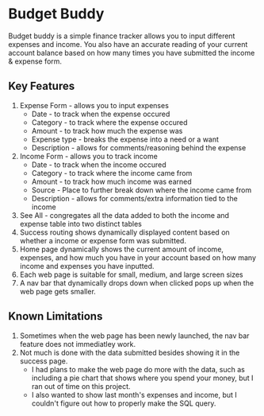 # Budget Buddy

Budget buddy is a simple finance tracker allows you to input different expenses and income. You also have an accurate reading of your current account balance based on how many times you have submitted the income & expense form.

## Key Features

1. Expense Form - allows you to input expenses
    - Date - to track when the expense occured
    - Category - to track where the expense occured
    - Amount - to track how much the expense was
    - Expense type - breaks the expense into a need or a want
    - Description - allows for comments/reasoning behind the expense
2. Income Form - allows you to track income
    - Date - to track when the income occured
    - Category - to track where the income came from
    - Amount - to track how much income was earned
    - Source - Place to further break down where the income came from
    - Description - allows for comments/extra information tied to the income
3. See All - congregates all the data added to both the income and expense table into two distinct tables
4. Success routing shows dynamically displayed content based on whether a income or expense form was submitted.
5. Home page dynamically shows the current amount of income, expenses, and how much you have in your account based on how many income and expenses you have inputted.
6. Each web page is suitable for small, medium, and large screen sizes
7. A nav bar that dynamically drops down when clicked pops up when the web page gets smaller.

## Known Limitations

1. Sometimes when the web page has been newly launched, the nav bar feature does not immediatley work.
2. Not much is done with the data submitted besides showing it in the success page.
    - I had plans to make the web page do more with the data, such as including a pie chart that shows where you spend your money, but I ran out of time on this project.
    - I also wanted to show last month's expenses and income, but I couldn't figure out how to properly make the SQL query.
